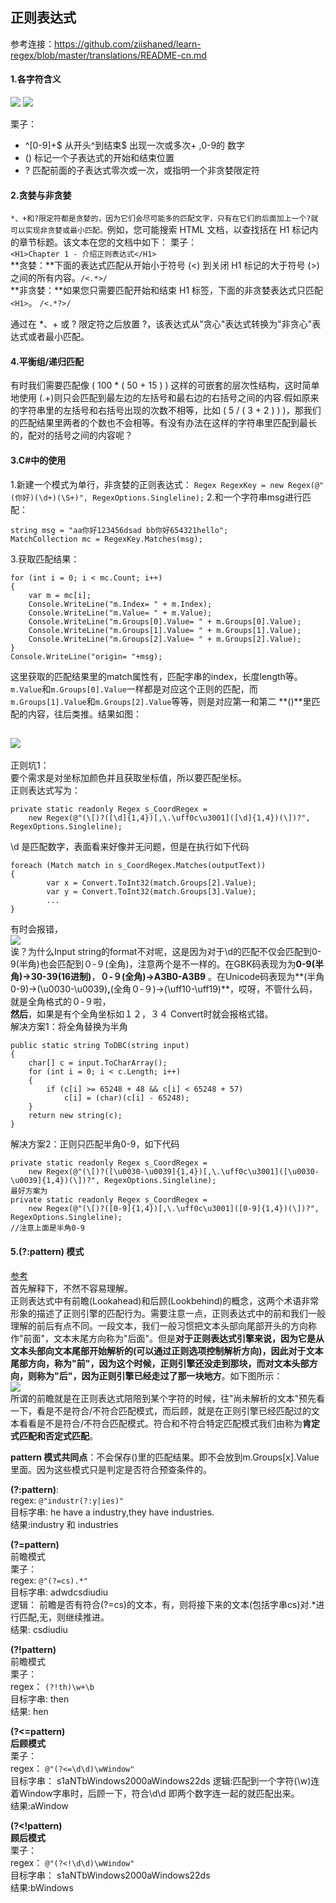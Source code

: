 ## 正则表达式

参考连接：https://github.com/ziishaned/learn-regex/blob/master/translations/README-cn.md

#### 1.各字符含义
![](pic/1.png)
![](pic/2.png)

栗子：  

* ^[0-9]+$   从开头^到结束$ 出现一次或多次+  ,0-9的 数字
* ()   标记一个子表达式的开始和结束位置
* ?  匹配前面的子表达式零次或一次，或指明一个非贪婪限定符  

#### 2.贪婪与非贪婪
`*、+和?限定符都是贪婪的，因为它们会尽可能多的匹配文字，只有在它们的后面加上一个?就可以实现非贪婪或最小匹配。`例如，您可能搜索 HTML 文档，以查找括在 H1 标记内的章节标题。该文本在您的文档中如下：
栗子：  
`<H1>Chapter 1 - 介绍正则表达式</H1>`  
**贪婪：**下面的表达式匹配从开始小于符号 (<) 到关闭 H1 标记的大于符号 (>) 之间的所有内容。`/<.*>/`  
**非贪婪：**如果您只需要匹配开始和结束 H1 标签，下面的非贪婪表达式只匹配` <H1>`。 `/<.*?>/`  

通过在 *、+ 或 ? 限定符之后放置 ?，该表达式从"贪心"表达式转换为"非贪心"表达式或者最小匹配。

#### 4.平衡组/递归匹配
有时我们需要匹配像 ( 100 * ( 50 + 15 ) ) 这样的可嵌套的层次性结构，这时简单地使用 \(.+\)则只会匹配到最左边的左括号和最右边的右括号之间的内容.假如原来的字符串里的左括号和右括号出现的次数不相等，比如 ( 5 / ( 3 + 2 ) ) )，那我们的匹配结果里两者的个数也不会相等。有没有办法在这样的字符串里匹配到最长的，配对的括号之间的内容呢？
#### 3.C#中的使用
1.新建一个模式为单行，非贪婪的正则表达式：
`Regex RegexKey = new Regex(@"(你好)(\d+)(\S+)", RegexOptions.Singleline);`
2.和一个字符串msg进行匹配：  

	string msg = "aa你好123456dsad bb你好654321hello";
	MatchCollection mc = RegexKey.Matches(msg);  
3.获取匹配结果：

    for (int i = 0; i < mc.Count; i++)
    {
        var m = mc[i];
        Console.WriteLine("m.Index= " + m.Index); 
        Console.WriteLine("m.Value= " + m.Value);
        Console.WriteLine("m.Groups[0].Value= " + m.Groups[0].Value);
        Console.WriteLine("m.Groups[1].Value= " + m.Groups[1].Value);
        Console.WriteLine("m.Groups[2].Value= " + m.Groups[2].Value);
    }
    Console.WriteLine("origin= "+msg);
这里获取的匹配结果里的match属性有，匹配字串的index，长度length等。`m.Value`和`m.Groups[0].Value`一样都是对应这个正则的匹配，而`m.Groups[1].Value`和`m.Groups[2].Value`等等，则是对应第一和第二 **()**里匹配的内容，往后类推。结果如图：  

![](pic/18.png)
---
正则坑1：  
要个需求是对坐标加颜色并且获取坐标值，所以要匹配坐标。  
正则表达式写为：

	private static readonly Regex s_CoordRegex =
	    new Regex(@"(\[)?([\d]{1,4})[,\.\uff0c\u3001]([\d]{1,4})(\])?", RegexOptions.Singleline);  
\d 是匹配数字，表面看来好像并无问题，但是在执行如下代码  

	foreach (Match match in s_CoordRegex.Matches(outputText))
	{
	        var x = Convert.ToInt32(match.Groups[2].Value);
	        var y = Convert.ToInt32(match.Groups[3].Value);
			...
	}
有时会报错，  
![](pic/17.png)  
诶？为什么Input string的format不对呢，这是因为对于\d的匹配不仅会匹配到0-9(半角)也会匹配到０-９(全角)，注意两个是不一样的。在GBK码表现为为**0-9(半角)->30-39(16进制)**，**０-９(全角)->A3B0-A3B9** 。在Unicode码表现为**(半角0-9)->(\u0030-\u0039)**,**(全角０-９)->(\uff10-\uff19)**，哎呀，不管什么码，就是全角格式的０-９啦，  
**然后**，如果是有个全角坐标如１２，３４ Convert时就会报格式错。  
解决方案1：将全角替换为半角

    public static string ToDBC(string input)
    {
        char[] c = input.ToCharArray();
        for (int i = 0; i < c.Length; i++)
        {
            if (c[i] >= 65248 + 48 && c[i] < 65248 + 57)
                c[i] = (char)(c[i] - 65248);
        }
        return new string(c);
    }
解决方案2：正则只匹配半角0-9，如下代码

	private static readonly Regex s_CoordRegex =
	    new Regex(@"(\[)?([\u0030-\u0039]{1,4})[,\.\uff0c\u3001]([\u0030-\u0039]{1,4})(\])?", RegexOptions.Singleline);
	最好方案为
	private static readonly Regex s_CoordRegex =
	    new Regex(@"(\[)?([0-9]{1,4})[,\.\uff0c\u3001]([0-9]{1,4})(\])?", RegexOptions.Singleline);
	//注意上面是半角0-9  

#### 5.(?:pattern) 模式  
[参考](http://www.imkevinyang.com/2009/08/%E4%BD%BF%E7%94%A8%E6%AD%A3%E5%88%99%E8%A1%A8%E8%BE%BE%E5%BC%8F%E6%89%BE%E5%87%BA%E4%B8%8D%E5%8C%85%E5%90%AB%E7%89%B9%E5%AE%9A%E5%AD%97%E7%AC%A6%E4%B8%B2%E7%9A%84%E6%9D%A1%E7%9B%AE.html)  
首先解释下，不然不容易理解。  
正则表达式中有前瞻(Lookahead)和后顾(Lookbehind)的概念，这两个术语非常形象的描述了正则引擎的匹配行为。需要注意一点，正则表达式中的前和我们一般理解的前后有点不同。一段文本，我们一般习惯把文本头部向尾部开头的方向称作"前面"，文本末尾方向称为"后面"。但是**对于正则表达式引擎来说，因为它是从文本头部向文本尾部开始解析的(可以通过正则选项控制解析方向)，因此对于文本尾部方向，称为"前"，因为这个时候，正则引擎还没走到那块，而对文本头部方向，则称为"后"，因为正则引擎已经走过了那一块地方**。如下图所示：  
![](pic/19.png)  
所谓的前瞻就是在正则表达式陪陪到某个字符的时候，往"尚未解析的文本"预先看一下，看是不是符合/不符合匹配模式，而后顾，就是在正则引擎已经匹配过的文本看看是不是符合/不符合匹配模式。符合和不符合特定匹配模式我们由称为**肯定式匹配和否定式匹配**。


**pattern 模式共同点**：不会保存()里的匹配结果。即不会放到m.Groups[x].Value里面。因为这些模式只是判定是否符合预查条件的。  

**(?:pattern)**:  
regex: `@"industr(?:y|ies)"`  
目标字串: he have a industry,they have industries.   
结果:industry 和 industries

**(?=pattern)**  
前瞻模式  
栗子：  
regex: `@"(?=cs).*"`  
目标字串: adwdcsdiudiu  
逻辑：  前瞻是否有符合(?=cs)的文本，有，则将接下来的文本(包括字串cs)对.*进行匹配,无，则继续推进。  
结果: csdiudiu

**(?!pattern)**  
前瞻模式  
栗子：  
regex： `(?!th)\w+\b`  
目标字串: then  
结果: hen

**(?<=pattern)**  
**后顾模式**  
栗子：  
regex： `@"(?<=\d\d)\wWindow"`  
目标字串： s1aNTbWindows2000aWindows22ds
逻辑:匹配到一个字符(\w)连着Window字串时，后顾一下，符合\d\d 即两个数字连一起的就匹配出来。  
结果:aWindow

**(?<!pattern)**  
**顾后模式**  
栗子：  
regex： `@"(?<!\d\d)\wWindow"`  
目标字串： s1aNTbWindows2000aWindows22ds  
结果:bWindows